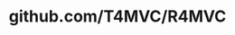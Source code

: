 ---
layout: post
title: github.com/T4MVC/R4MVC
categories: link
tags: [انگلیسی, گیت‌هاب, برنامه‌نویسی]
---